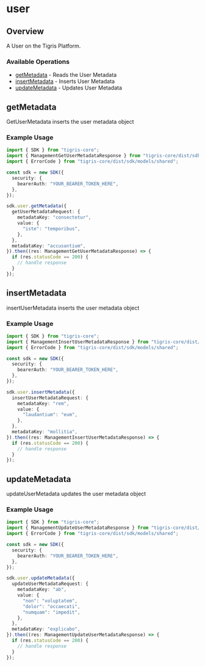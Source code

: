 # user

## Overview

A User on the Tigris Platform.

### Available Operations

* [getMetadata](#getmetadata) - Reads the User Metadata
* [insertMetadata](#insertmetadata) - Inserts User Metadata
* [updateMetadata](#updatemetadata) - Updates User Metadata

## getMetadata

GetUserMetadata inserts the user metadata object

### Example Usage

```typescript
import { SDK } from "tigris-core";
import { ManagementGetUserMetadataResponse } from "tigris-core/dist/sdk/models/operations";
import { ErrorCode } from "tigris-core/dist/sdk/models/shared";

const sdk = new SDK({
  security: {
    bearerAuth: "YOUR_BEARER_TOKEN_HERE",
  },
});

sdk.user.getMetadata({
  getUserMetadataRequest: {
    metadataKey: "consectetur",
    value: {
      "iste": "temporibus",
    },
  },
  metadataKey: "accusantium",
}).then((res: ManagementGetUserMetadataResponse) => {
  if (res.statusCode == 200) {
    // handle response
  }
});
```

## insertMetadata

insertUserMetadata inserts the user metadata object

### Example Usage

```typescript
import { SDK } from "tigris-core";
import { ManagementInsertUserMetadataResponse } from "tigris-core/dist/sdk/models/operations";
import { ErrorCode } from "tigris-core/dist/sdk/models/shared";

const sdk = new SDK({
  security: {
    bearerAuth: "YOUR_BEARER_TOKEN_HERE",
  },
});

sdk.user.insertMetadata({
  insertUserMetadataRequest: {
    metadataKey: "rem",
    value: {
      "laudantium": "eum",
    },
  },
  metadataKey: "mollitia",
}).then((res: ManagementInsertUserMetadataResponse) => {
  if (res.statusCode == 200) {
    // handle response
  }
});
```

## updateMetadata

updateUserMetadata updates the user metadata object

### Example Usage

```typescript
import { SDK } from "tigris-core";
import { ManagementUpdateUserMetadataResponse } from "tigris-core/dist/sdk/models/operations";
import { ErrorCode } from "tigris-core/dist/sdk/models/shared";

const sdk = new SDK({
  security: {
    bearerAuth: "YOUR_BEARER_TOKEN_HERE",
  },
});

sdk.user.updateMetadata({
  updateUserMetadataRequest: {
    metadataKey: "ab",
    value: {
      "non": "voluptatem",
      "dolor": "occaecati",
      "numquam": "impedit",
    },
  },
  metadataKey: "explicabo",
}).then((res: ManagementUpdateUserMetadataResponse) => {
  if (res.statusCode == 200) {
    // handle response
  }
});
```
